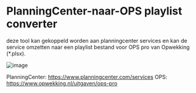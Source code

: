 # PlanningCenter-naar-OPS playlist converter
deze tool kan gekoppeld worden aan planningcenter services en kan de service omzetten naar een playlist bestand voor OPS pro van Opwekking (*.plsx).

![image](https://user-images.githubusercontent.com/22680656/171613213-c2ee548e-266c-46f4-bae0-c1ca98352775.png)

PlanningCenter:
https://www.planningcenter.com/services
OPS:
https://www.opwekking.nl/uitgaven/ops-pro
